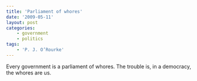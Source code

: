```yaml
---
title: 'Parliament of whores'
date: '2009-05-11'
layout: post
categories:
    - government
    - politics
tags:
    - 'P. J. O’Rourke'
---
```


Every government is a parliament of whores. The trouble is, in a democracy, the whores are us.